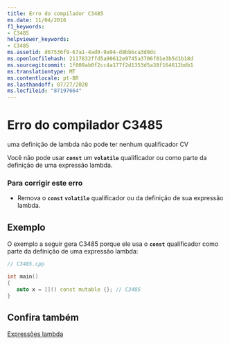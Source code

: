 ```yaml
---
title: Erro do compilador C3485
ms.date: 11/04/2016
f1_keywords:
- C3485
helpviewer_keywords:
- C3485
ms.assetid: d67536f9-67a1-4ad9-9a94-d8bbbca3d0dc
ms.openlocfilehash: 2117832ffd5a90612e9745a3706f01e3b5d1b18d
ms.sourcegitcommit: 1f009ab0f2cc4a177f2d1353d5a38f164612bdb1
ms.translationtype: MT
ms.contentlocale: pt-BR
ms.lasthandoff: 07/27/2020
ms.locfileid: "87197664"
---
```

# <a name="compiler-error-c3485"></a>Erro do compilador C3485

uma definição de lambda não pode ter nenhum qualificador CV

Você não pode usar **`const`** um **`volatile`** qualificador ou como parte da definição de uma expressão lambda.

### <a name="to-correct-this-error"></a>Para corrigir este erro

- Remova o **`const`** **`volatile`** qualificador ou da definição de sua expressão lambda.

## <a name="example"></a>Exemplo

O exemplo a seguir gera C3485 porque ele usa o **`const`** qualificador como parte da definição de uma expressão lambda:

```cpp
// C3485.cpp

int main()
{
   auto x = []() const mutable {}; // C3485
}
```

## <a name="see-also"></a>Confira também

[Expressões lambda](../../cpp/lambda-expressions-in-cpp.md)
